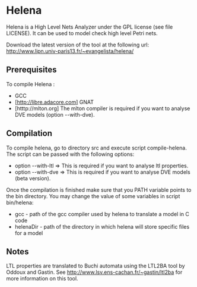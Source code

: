 # Helena

Helena is a High Level Nets Analyzer under the GPL license (see file
LICENSE).  It can be used to model check high level Petri nets.

Download the latest version of the tool at the following url:
   http://www.lipn.univ-paris13.fr/~evangelista/helena/

## Prerequisites

To compile Helena :

* GCC
* [http://libre.adacore.com] GNAT
* [htttp://mlton.org] The mlton compiler is required if you want to
analyse DVE models (option --with-dve).

## Compilation

To compile helena, go to directory src and execute script compile-helena.
The script can be passed with the following options:
* option --with-ltl => This is required if you want to analyse ltl
  properties.
* option --with-dve => This is required if you want to analyse DVE
  models (beta version).

Once the compilation is finished make sure that you PATH variable points to
the bin directory.  You may change the value of some variables in script
bin/helena:
* gcc - path of the gcc compiler used by helena to translate a model in C code
* helenaDir - path of the directory in which helena will store specific files
  for a model
  
## Notes

LTL properties are translated to Buchi automata using the LTL2BA tool by Oddoux
and Gastin.  See http://www.lsv.ens-cachan.fr/~gastin/ltl2ba for more
information on this tool.
